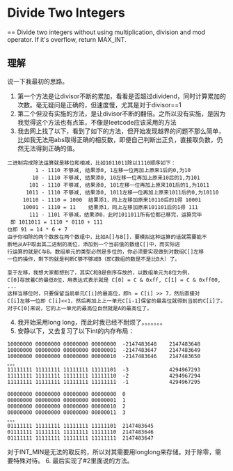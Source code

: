 # Divide Two Integers
==
Divide two integers without using multiplication, division and mod operator.
If it's overflow, return MAX_INT.
## 理解
说一下我最初的思路。

 1. 第一个方法是让divisor不断的累加，看看是否超过dividend，同时计算累加的次数。毫无疑问是正确的，但速度慢，尤其是对于divisor==1
 2. 第二个但没有实施的方法，是让divisor不断的翻倍。之所以没有实施，是因为我觉得这个方法也有点笨，不像是leetcode应该采用的方法
 3. 我去网上找了以下，看到了如下的方法，但开始发现越界的问题不那么简单，比如我无法用abs取得正确的相反数，即便自己判断出正负，直接取负数，仍然无法得到正确的值。
 ```
二进制完成除法运算就是移位和相减，比如1011011除以1110顺序如下：
          1 - 1110 不够减, 结果添0, 1左移一位再加上原来1后的0,为10
         10 - 1110 不够减, 结果添0, 10左移一位再加上原来10后的1,为101
        101 - 1110 不够减, 结果添0, 101左移一位再加上原来101后的1,为1011
       1011 - 1110 不够减, 结果添0, 1011左移一位再加上原来1011后的0,为10110
      10110 - 1110 = 1000  结果添1，同上左移加原来10110后的1得 10001
      10001 - 1110 = 11    结果添1，同上左移加原来101101后的1得 111
        111 - 1101 不够减，结果添0，此时1011011所有位都已移完，运算完毕
  即 1011011 = 1110 * 0110 + 111
也即 91 = 14 * 6 + 7
由于你相除的两个数放在两个数组中，比如A[]与B[]，要模拟这种运算的话就需要能不
断地从A中取出其二进制的高位，添加到一个当前值的数组C[]中，而实际进
行运算的就是C与B。数组单元的类型必然是多位的，你必须要实现做到对数组C[]左移
一位的操作，剩下的就是判断C够不够减B（即C数组的数是不是比B大）了。

至于左移，我想大家都想到了，其实C和B是倒序存放的，以数组单元为8位为例，
C[0]存放着C的最低8位，用表达式表示就是 C[0] = C & 0xff, C[1] = C & 0xff00, ...
这样当移位时，只要保留当前单元C[i]的最高位，即h = C[i] >> 7，然后直接对
C[i]左移一位即 C[i]<<1，然后再加上上一单元C[i-1]保留的最高位就得到当前的C[i]了。
对于C[0]来说，它的上一单元的最高位自然就是A的最高位了。
```
 4. 我开始采用long long，而此时我已经不耐烦了。。。。。。。
 5. 安静以下，又去复习了以下int的内存布局：
```
10000000 00000000 00000000 00000000  -2147483648    2147483648
10000000 00000000 00000000 00000001  -2147483647    2147483649
10000000 00000000 00000000 00000010  -2147483646    2147483650
。。。
11111111 11111111 11111111 11111101  -3             4294967293
11111111 11111111 11111111 11111110  -2             4294967294
11111111 11111111 11111111 11111111  -1             4294967295

00000000 00000000 00000000 00000000  0
00000000 00000000 00000000 00000001  1
00000000 00000000 00000000 00000010  2
00000000 00000000 00000000 00000011  3
。。。
01111111 11111111 11111111 11111101  2147483645
01111111 11111111 11111111 11111110  2147483646
01111111 11111111 11111111 11111111  2147483647
```
对于INT_MIN是无法的取反的，所以对其需要用longlong来存储。对于除零，需要特殊对待。
 6. 最后实现了#2里面说的方法。